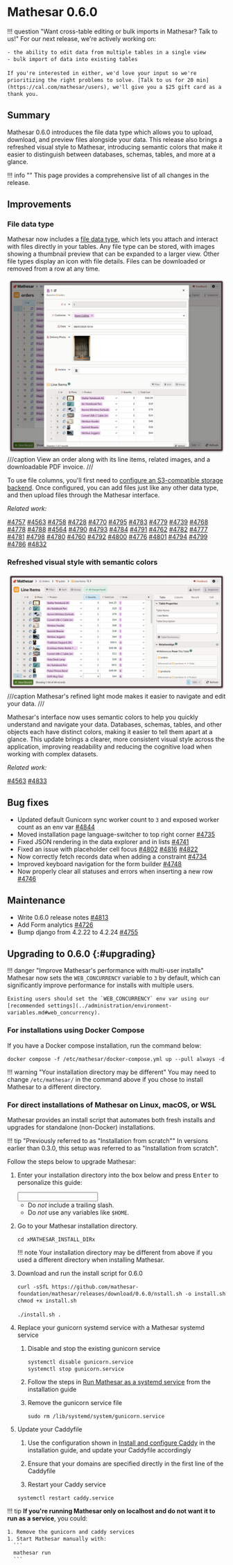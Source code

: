 # Mathesar 0.6.0

!!! question "Want cross-table editing or bulk imports in Mathesar? Talk to us!"
	For our next release, we're actively working on:

	- the ability to edit data from multiple tables in a single view
	- bulk import of data into existing tables

	If you're interested in either, we'd love your input so we're prioritizing the right problems to solve. [Talk to us for 20 min](https://cal.com/mathesar/users), we'll give you a $25 gift card as a thank you.

## Summary

Mathesar 0.6.0 introduces the file data type which allows you to upload, download, and preview files alongside your data. This release also brings a refreshed visual style to Mathesar, introducing semantic colors that make it easier to distinguish between databases, schemas, tables, and more at a glance.

!!! info ""
	This page provides a comprehensive list of all changes in the release.

## Improvements
<!-- (Each feature within this section should have its own level-three heading) -->

### File data type

Mathesar now includes a [file data type](../user-guide/files.md), which lets you attach and interact with files directly in your tables. Any file type can be stored, with images showing a thumbnail preview that can be expanded to a larger view. Other file types display an icon with file details. Files can be downloaded or removed from a row at any time.

![A screenshot of Mathesar's table page with a single result modal open.](../assets/releases/0.6.0/order-single.png)
///caption
View an order along with its line items, related images, and a downloadable PDF invoice.
///

To use file columns, you'll first need to [configure an S3-compatible storage backend](../administration/file-backend-config.md). Once configured, you can add files just like any other data type, and then upload files through the Mathesar interface.

*Related work:*

[#4757](https://github.com/mathesar-foundation/mathesar/pull/4757 "File attachment feature") [#4563](https://github.com/mathesar-foundation/mathesar/pull/4563 "Standardize colors") [#4758](https://github.com/mathesar-foundation/mathesar/pull/4758 "Files UI — first pass") [#4728](https://github.com/mathesar-foundation/mathesar/pull/4728 "File attachment loading") [#4770](https://github.com/mathesar-foundation/mathesar/pull/4770 "Implement File column configuration") [#4795](https://github.com/mathesar-foundation/mathesar/pull/4795 "Handle file cell keyboard interactions and some bug fixes") [#4783](https://github.com/mathesar-foundation/mathesar/pull/4783 "Files non-image cell dropdown") [#4779](https://github.com/mathesar-foundation/mathesar/pull/4779 "Implement FileInput component for record page") [#4739](https://github.com/mathesar-foundation/mathesar/pull/4739 "Merge pull request #4715 from mathesar-foundation/release-0.6.0") [#4768](https://github.com/mathesar-foundation/mathesar/pull/4768 "File upload UI") [#4778](https://github.com/mathesar-foundation/mathesar/pull/4778 "Automate resetting mashes for files") [#4788](https://github.com/mathesar-foundation/mathesar/pull/4788 "Disable File type when file_backends are not configured") [#4564](https://github.com/mathesar-foundation/mathesar/pull/4564 "Fix code related issues, types, linting errors etc., in Colors experiment PR") [#4790](https://github.com/mathesar-foundation/mathesar/pull/4790 "Fix appearance of File cell in several places") [#4793](https://github.com/mathesar-foundation/mathesar/pull/4793 "Support additional file icons") [#4784](https://github.com/mathesar-foundation/mathesar/pull/4784 "Improve lightbox loading indicator") [#4791](https://github.com/mathesar-foundation/mathesar/pull/4791 "Handle race conditions when clicking to preview images") [#4762](https://github.com/mathesar-foundation/mathesar/pull/4762 "File attachment upload") [#4782](https://github.com/mathesar-foundation/mathesar/pull/4782 "Initial file cell appearance for non-images") [#4777](https://github.com/mathesar-foundation/mathesar/pull/4777 "Add tooltips in image file viewer when labels are hidden") [#4781](https://github.com/mathesar-foundation/mathesar/pull/4781 "File attachment maintenance") [#4798](https://github.com/mathesar-foundation/mathesar/pull/4798 "Improve lightbox display for extra small images") [#4780](https://github.com/mathesar-foundation/mathesar/pull/4780 "Polish flow for deleting file from lightbox") [#4760](https://github.com/mathesar-foundation/mathesar/pull/4760 "Add File backends to Common Data") [#4792](https://github.com/mathesar-foundation/mathesar/pull/4792 "Fix regression in lightbox loading indicator") [#4800](https://github.com/mathesar-foundation/mathesar/pull/4800 "A few small Files fixes") [#4776](https://github.com/mathesar-foundation/mathesar/pull/4776 "Prevent file columns from being added to forms") [#4801](https://github.com/mathesar-foundation/mathesar/pull/4801 "Better lightbox background for transparent and small images") [#4794](https://github.com/mathesar-foundation/mathesar/pull/4794 "Fix file input size for non-images") [#4799](https://github.com/mathesar-foundation/mathesar/pull/4799 "Prevent file upload in disabled cells") [#4786](https://github.com/mathesar-foundation/mathesar/pull/4786 "Fix Key Error for deleted file column ") [#4832](https://github.com/mathesar-foundation/mathesar/pull/4832 "Prevent files from being added to forms at creation")

### Refreshed visual style with semantic colors

![A Mathesar screenshot showcasing the new light mode](../assets/releases/0.6.0/revised-colors.png)
///caption
Mathesar's refined light mode makes it easier to navigate and edit your data.
///

Mathesar's interface now uses semantic colors to help you quickly understand and navigate your data. Databases, schemas, tables, and other objects each have distinct colors, making it easier to tell them apart at a glance. This update brings a clearer, more consistent visual style across the application, improving readability and reducing the cognitive load when working with complex datasets.

*Related work:*

[#4563](https://github.com/mathesar-foundation/mathesar/pull/4563 "Standardize colors") [#4833](https://github.com/mathesar-foundation/mathesar/pull/4833 " (Slightly) Improve dark mode theme switcher appearance")

## Bug fixes

- Updated default Gunicorn sync worker count to `3` and exposed worker count as an env var [#4844](https://github.com/mathesar-foundation/mathesar/pull/4844 "Config web concurrency #4844")
- Moved installation page language-switcher to top right corner [#4735](https://github.com/mathesar-foundation/mathesar/pull/4735 "Move language-switcher to top right corner in installation template")
- Fixed JSON rendering in the data explorer and in lists [#4741](https://github.com/mathesar-foundation/mathesar/pull/4741 "Fix `JSON(B)` & `JSON(B)[]` rendering for table page and data explorer")
- Fixed an issue with placeholder cell focus [#4802](https://github.com/mathesar-foundation/mathesar/pull/4802 "Keep focus on selected placeholder cell on plane changes") [#4816](https://github.com/mathesar-foundation/mathesar/pull/4816 "Revert PR #4802") [#4822](https://github.com/mathesar-foundation/mathesar/pull/4822 "Focus cell after value update")
- Now correctly fetch records data when adding a constraint [#4734](https://github.com/mathesar-foundation/mathesar/pull/4734 "Fetch records data when adding a constraint")
- Improved keyboard navigation for the form builder [#4748](https://github.com/mathesar-foundation/mathesar/pull/4748 "Improve keyboard navigation for the form builder")
- Now properly clear all statuses and errors when inserting a new row [#4746](https://github.com/mathesar-foundation/mathesar/pull/4746 "Clear all statuses and errors when inserting a new row")

## Maintenance

- Write 0.6.0 release notes [#4813](https://github.com/mathesar-foundation/mathesar/pull/4813 "0.6.0 Release Notes and Files documentation")
- Add Form analytics [#4726](https://github.com/mathesar-foundation/mathesar/pull/4726 "Add Form analytics")
- Bump django from 4.2.22 to 4.2.24 [#4755](https://github.com/mathesar-foundation/mathesar/pull/4755 "Bump django from 4.2.22 to 4.2.24")

## Upgrading to 0.6.0 {:#upgrading}

!!! danger "Improve Mathesar's performance with multi-user installs"
    Mathesar now sets the `WEB_CONCURRENCY` variable to `3` by default, which can significantly improve performance for installs with multiple users.

    Existing users should set the `WEB_CONCURRENCY` env var using our [recommended settings](../administration/environment-variables.md#web_concurrency).

### For installations using Docker Compose

If you have a Docker compose installation, run the command below:

```
docker compose -f /etc/mathesar/docker-compose.yml up --pull always -d
```

!!! warning "Your installation directory may be different"
    You may need to change `/etc/mathesar/` in the command above if you chose to install Mathesar to a different directory.

### For direct installations of Mathesar on Linux, macOS, or WSL

Mathesar provides an install script that automates both fresh installs and upgrades for standalone (non-Docker) installations.

!!! tip "Previously referred to as "Installation from scratch""
    In versions earlier than 0.3.0, this setup was referred to as "Installation from scratch".

Follow the steps below to upgrade Mathesar:


1. Enter your installation directory into the box below and press <kbd>Enter</kbd> to personalize this guide:

    <input data-input-for="MATHESAR_INSTALL_DIR" aria-label="Your Mathesar installation directory"/>

    - Do _not_ include a trailing slash.
    - Do _not_ use any variables like `$HOME`.

2.  Go to your Mathesar installation directory.

    ```
    cd xMATHESAR_INSTALL_DIRx
    ```

    !!! note
        Your installation directory may be different from above if you used a different directory when installing Mathesar.

3. Download and run the install script for 0.6.0
    ```
    curl -sSfL https://github.com/mathesar-foundation/mathesar/releases/download/0.6.0/nstall.sh -o install.sh
    chmod +x install.sh

    ./install.sh .
    ```

4. Replace your gunicorn systemd service with a Mathesar systemd service

    1. Disable and stop the existing gunicorn service
        ```
        systemctl disable gunicorn.service
        systemctl stop gunicorn.service
        ```

    2. Follow the steps in [Run Mathesar as a systemd service](../administration/install-from-scratch.md#run-mathesar-as-a-systemd-service) from the installation guide

    3. Remove the gunicorn service file
        ```
        sudo rm /lib/systemd/system/gunicorn.service
        ```

5. Update your Caddyfile

    1. Use the configuration shown in [Install and configure Caddy](.md#install-and-configure-caddy) in the installation guide, and update your Caddyfile accordingly

    2. Ensure that your domains are specified directly in the first line of the Caddyfile

    3. Restart your Caddy service
      ```
      systemctl restart caddy.service
      ```

!!! tip
    **If you're running Mathesar only on localhost and do not want it to run as a service**, you could:

    1. Remove the gunicorn and caddy services
    1. Start Mathesar manually with:
      ```
      mathesar run
      ```
